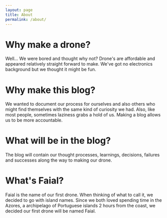 ```yaml
---
layout: page
title: About
permalink: /about/
---
```

# Why make a drone?
Well... We were bored and thought why not? Drone's are affordable and appeared relatively straight forward to make. We've got no electronics background but we thought it might be fun. 

# Why make this blog?
We wanted to document our process for ourselves and also others who might find themselves with the same kind of curiosity we had. Also, like most people, sometimes laziness grabs a hold of us. Making a blog allows us to be more accountable. 

# What will be in the blog?
The blog will contain our thought processes, learnings, decisions, failures and successes along the way to making our drone.

# What's Faial?
Faial is the name of our first drone. When thinking of what to call it, we decided to go with island names. Since we both loved spending time in the Azores, a archipelago of Portuguese islands 2 hours from the coast,  we decided our first drone will be named Faial. 

 